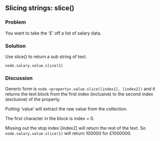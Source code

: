 ## Slicing strings: slice()
### Problem
You want to take the ‘£’ off a list of salary data.

### Solution
Use slice() to return a sub string of text.
```
node.salary.value.slice(1)
```


### Discussion
Generic form is `node.<property>.value.slice([index1], [index2])` and it returns the text block from the first index (inclusive) to the second index (exclusive) of the property.

Putting ‘value’ will extract the raw value from the collection. 

The first character in the block is index = 0.

Missing out the stop index [index2] will return the rest of the text. So `node.salary.value.slice(1)` will return 100000 for £1000000.